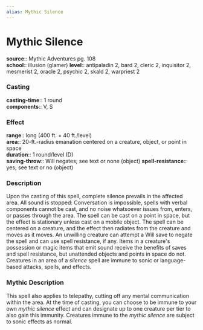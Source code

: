```yaml
---
alias: Mythic Silence
---
```


# Mythic Silence

**source**:: Mythic Adventures pg. 108  
**school**:: illusion (glamer)
**level**:: antipaladin 2, bard 2, cleric 2, inquisitor 2, mesmerist 2, oracle 2, psychic 2, skald 2, warpriest 2

### Casting 

**casting-time**:: 1 round  
**components**:: V, S

### Effect 

**range**:: long (400 ft. + 40 ft./level)  
**area**:: 20-ft.-radius emanation centered on a creature, object, or point in space  
**duration**:: 1 round/level (D)  
**saving-throw**:: Will negates; see text or none (object)
**spell-resistance**:: yes; see text or no (object)

### Description 

Upon the casting of this spell, complete silence prevails in the affected area. All sound is stopped: Conversation is impossible, spells with verbal components cannot be cast, and no noise whatsoever issues from, enters, or passes through the area. The spell can be cast on a point in space, but the effect is stationary unless cast on a mobile object. The spell can be centered on a creature, and the effect then radiates from the creature and moves as it moves. An unwilling creature can attempt a Will save to negate the spell and can use spell resistance, if any. Items in a creature's possession or magic items that emit sound receive the benefits of saves and spell resistance, but unattended objects and points in space do not. Creatures in an area of a *silence* spell are immune to sonic or language-based attacks, spells, and effects.

### Mythic Description

This spell also applies to telepathy, cutting off any mental communication within the area. At the time of casting, you can choose to be immune to your own *mythic silence* effect and can designate up to one creature per tier to also gain this immunity. Creatures immune to the *mythic silence* are subject to sonic effects as normal.
